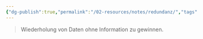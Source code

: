 ```yaml
---
{"dg-publish":true,"permalink":"/02-resources/notes/redundanz/","tags":["datenbank"],"noteIcon":"","updated":"2025-09-05T10:12:31.587+02:00"}
---
```


> Wiederholung von Daten ohne Information zu gewinnen.